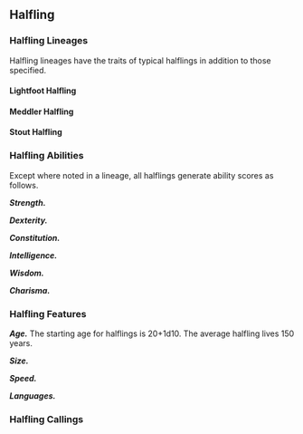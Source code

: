 ## Halfling

<!--Add copy here -->

### Halfling Lineages

Halfling lineages have the traits of typical halflings in addition to those specified.

#### Lightfoot Halfling

<!--Add copy here -->

#### Meddler Halfling

<!--Add copy here -->

#### Stout Halfling

<!--Add copy here -->

### Halfling Abilities

Except where noted in a lineage, all halflings generate ability scores as follows.

***Strength.*** <!--Add copy here -->

***Dexterity.*** <!--Add copy here -->

***Constitution.*** <!--Add copy here -->

***Intelligence.*** <!--Add copy here -->

***Wisdom.*** <!--Add copy here -->

***Charisma.*** <!--Add copy here -->

### Halfling Features

***Age.*** The starting age for halflings is 20+1d10. The average halfling lives 150 years.

***Size.*** <!--Add copy here -->

***Speed.*** <!--Add copy here -->

***Languages.*** <!--Add copy here -->

### Halfling Callings

<!--Add copy here -->

